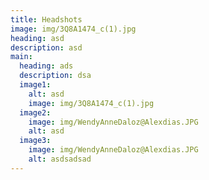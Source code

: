 ```yaml
---
title: Headshots
image: img/3Q8A1474_c(1).jpg
heading: asd
description: asd
main:
  heading: ads
  description: dsa
  image1:
    alt: asd
    image: img/3Q8A1474_c(1).jpg
  image2:
    image: img/WendyAnneDaloz@Alexdias.JPG
    alt: asd
  image3:
    image: img/WendyAnneDaloz@Alexdias.JPG
    alt: asdsadsad
---
```

